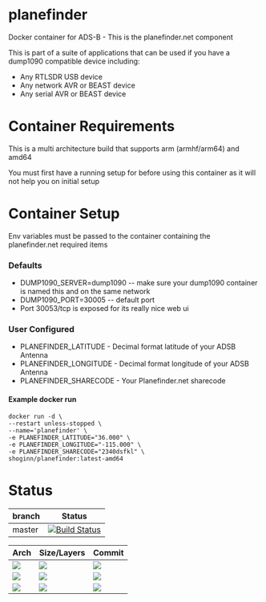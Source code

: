# planefinder
Docker container for ADS-B - This is the planefinder.net component

This is part of a suite of applications that can be used if you have a dump1090 compatible device including:
* Any RTLSDR USB device
* Any network AVR or BEAST device
* Any serial AVR or BEAST device

# Container Requirements

This is a multi architecture build that supports arm (armhf/arm64) and amd64

You must first have a running setup for before using this container as it will not help you on initial setup

# Container Setup

Env variables must be passed to the container containing the planefinder.net required items

### Defaults
* DUMP1090_SERVER=dump1090 -- make sure your dump1090 container is named this and on the same network
* DUMP1090_PORT=30005 -- default port
* Port 30053/tcp is exposed for its really nice web ui

### User Configured
* PLANEFINDER_LATITUDE - Decimal format latitude of your ADSB Antenna
* PLANEFINDER_LONGITUDE - Decimal format longitude of your ADSB Antenna
* PLANEFINDER_SHARECODE - Your Planefinder.net sharecode

#### Example docker run

```
docker run -d \
--restart unless-stopped \
--name='planefinder' \
-e PLANEFINDER_LATITUDE="36.000" \
-e PLANEFINDER_LONGITUDE="-115.000" \
-e PLANEFINDER_SHARECODE="2340dsfkl" \
shoginn/planefinder:latest-amd64

```
# Status
| branch | Status |
|--------|--------|
| master | [![Build Status](https://travis-ci.org/ShoGinn/planefinder.svg?branch=master)](https://travis-ci.org/ShoGinn/planefinder) |

| Arch | Size/Layers | Commit |
|------|-------------|--------|
[![](https://images.microbadger.com/badges/version/shoginn/planefinder:latest-arm.svg)](https://microbadger.com/images/shoginn/planefinder:latest-arm "Get your own version badge on microbadger.com") | [![](https://images.microbadger.com/badges/image/shoginn/planefinder:latest-arm.svg)](https://microbadger.com/images/shoginn/planefinder:latest-arm "Get your own image badge on microbadger.com") | [![](https://images.microbadger.com/badges/commit/shoginn/planefinder:latest-arm.svg)](https://microbadger.com/images/shoginn/planefinder:latest-arm "Get your own commit badge on microbadger.com")
[![](https://images.microbadger.com/badges/version/shoginn/planefinder:latest-arm64.svg)](https://microbadger.com/images/shoginn/planefinder:latest-arm64 "Get your own version badge on microbadger.com") | [![](https://images.microbadger.com/badges/image/shoginn/planefinder:latest-arm64.svg)](https://microbadger.com/images/shoginn/planefinder:latest-arm64 "Get your own image badge on microbadger.com") | [![](https://images.microbadger.com/badges/commit/shoginn/planefinder:latest-arm64.svg)](https://microbadger.com/images/shoginn/planefinder:latest-arm64 "Get your own commit badge on microbadger.com")
[![](https://images.microbadger.com/badges/version/shoginn/planefinder:latest-amd64.svg)](https://microbadger.com/images/shoginn/planefinder:latest-amd64 "Get your own version badge on microbadger.com") | [![](https://images.microbadger.com/badges/image/shoginn/planefinder:latest-amd64.svg)](https://microbadger.com/images/shoginn/planefinder:latest-amd64 "Get your own image badge on microbadger.com") | [![](https://images.microbadger.com/badges/commit/shoginn/planefinder:latest-amd64.svg)](https://microbadger.com/images/shoginn/planefinder:latest-amd64 "Get your own commit badge on microbadger.com")

